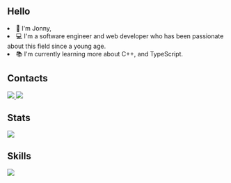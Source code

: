 <h2>Hello</h2>

<li>👋 I'm Jonny,
<li>💻 I'm a software engineer and web developer who has been passionate about this field since a young age.</li>
<li>📚 I'm currently learning more about C++, and TypeScript.</li>

<h2>Contacts</h2>
<p>
<a href="mailto: mustafa@binalhag.dev"><img src="https://img.shields.io/badge/jonnybiruk13@gmail.com-EA4335?style=flat-square&logo=Gmail&logoColor=FFFFFF" /> </a>
<a href="https://www.linkedin.com/in/jonnytilahun/"><img src="https://img.shields.io/badge/LinkedIn-0077B5?style=for-the-badge&logo=linkedin&logoColor=white"></a>
</p>

<h2>Stats</h2>
<img src="https://github-readme-stats.vercel.app/api?username=jonnynotbravo&show_icons=true&theme=dark&show_icons=true"><br>

<h2>Skills</h2>
<img src="https://github-readme-stats.vercel.app/api/top-langs/?username=jonnynotbravo&layout=compact&langs_count=8&theme=dark">
